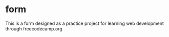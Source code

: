 # form
This is a form designed as a practice project for learning web development through freecodecamp.org
